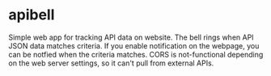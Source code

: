 # apibell
Simple web app for tracking API data on website.
The bell rings when API JSON data matches criteria.
If you enable notification on the webpage, you can be notfied when the criteria matches.
CORS is not-functional depending on the web server settings, so it can't pull from external APIs.

